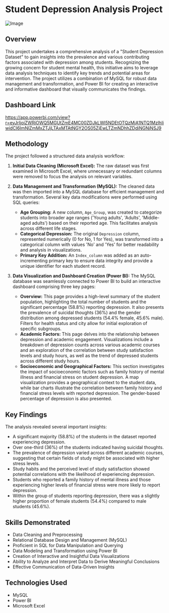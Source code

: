 # Student Depression Analysis Project
![Image](https://github.com/user-attachments/assets/2463efbb-8ace-466c-b117-f8261c795200)
## Overview

This project undertakes a comprehensive analysis of a "Student Depression Dataset" to gain insights into the prevalence and various contributing factors associated with depression among students. Recognizing the growing concern for student mental health, this initiative aims to leverage data analysis techniques to identify key trends and potential areas for intervention. The project utilizes a combination of MySQL for robust data management and transformation, and Power BI for creating an interactive and informative dashboard that visually communicates the findings.

## Dashboard Link
https://app.powerbi.com/view?r=eyJrIjoiZWRiOWQ5MGUtZmE4MC00ZDJkLWI5NDEtOTQzMjA1NTQ1MzlhIiwidCI6ImNlZmMxZTJjLTAxMTAtNGY2OS05ZjEwLTZmNDhhZDdiNGNjNSJ9

## Methodology

The project followed a structured data analysis workflow:

1.  **Initial Data Cleaning (Microsoft Excel):** The raw dataset was first examined in Microsoft Excel, where unnecessary or redundant columns were removed to focus the analysis on relevant variables.

2.  **Data Management and Transformation (MySQL):** The cleaned data was then imported into a MySQL database for efficient management and transformation. Several key data modifications were performed using SQL queries:
    * **Age Grouping:** A new column, `Age_Group`, was created to categorize students into broader age ranges ('Young adults', 'Adults', 'Middle-aged adults') based on their reported age. This facilitates analysis across different life stages.
    * **Categorical Depression:** The original `Depression` column, represented numerically (0 for No, 1 for Yes), was transformed into a categorical column with values 'No' and 'Yes' for better readability and analysis in visualizations.
    * **Primary Key Addition:** An `Index_column` was added as an auto-incrementing primary key to ensure data integrity and provide a unique identifier for each student record.

3.  **Data Visualization and Dashboard Creation (Power BI):** The MySQL database was seamlessly connected to Power BI to build an interactive dashboard comprising three key pages:
    * **Overview:** This page provides a high-level summary of the student population, highlighting the total number of students and the significant percentage (58.8%) reporting depression. It also presents the prevalence of suicidal thoughts (36%) and the gender distribution among depressed students (54.4% female, 45.6% male). Filters for health status and city allow for initial exploration of specific subgroups.
    * **Academic Factors:** This page delves into the relationship between depression and academic engagement. Visualizations include a breakdown of depression counts across various academic courses and an exploration of the correlation between study satisfaction levels and study hours, as well as the trend of depressed students across different study hours.
    * **Socioeconomic and Geographical Factors:** This section investigates the impact of socioeconomic factors such as family history of mental illness and financial stress on student depression. A map visualization provides a geographical context to the student data, while bar charts illustrate the correlation between family history and financial stress levels with reported depression. The gender-based percentage of depression is also presented.

## Key Findings

The analysis revealed several important insights:

* A significant majority (58.8%) of the students in the dataset reported experiencing depression.
* Over one-third (36%) of the students indicated having suicidal thoughts.
* The prevalence of depression varied across different academic courses, suggesting that certain fields of study might be associated with higher stress levels.
* Study habits and the perceived level of study satisfaction showed potential correlations with the likelihood of experiencing depression.
* Students who reported a family history of mental illness and those experiencing higher levels of financial stress were more likely to report depression.
* Within the group of students reporting depression, there was a slightly higher proportion of female students (54.4%) compared to male students (45.6%).

## Skills Demonstrated

* Data Cleaning and Preprocessing
* Relational Database Design and Management (MySQL)
* Proficient in SQL for Data Manipulation and Querying
* Data Modeling and Transformation using Power BI
* Creation of Interactive and Insightful Data Visualizations
* Ability to Analyze and Interpret Data to Derive Meaningful Conclusions
* Effective Communication of Data-Driven Insights

## Technologies Used

* MySQL
* Power BI
* Microsoft Excel


